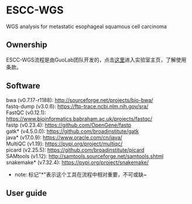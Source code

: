 # ESCC-WGS
WGS analysis for metastatic esophageal squamous cell carcinoma
## Ownership
ESCC-WGS流程是由GuoLab团队开发的，点击[这里](https://guolab.wchscu.cn/)进入实验室主页，了解使用条款。
## 



## Software
bwa (v0.7.17-r1188): http://sourceforge.net/projects/bio-bwa/  
fastq-dump (v3.0.6): https://ftp-trace.ncbi.nlm.nih.gov/sra/  
FastQC (v0.12.1): https://www.bioinformatics.babraham.ac.uk/projects/fastqc/  
fastp (v0.23.4): https://github.com/OpenGene/fastp  
gatk* (v4.5.0.0): https://github.com/broadinstitute/gatk  
java* (v17.0.9): https://www.oracle.com/cn/java/  
MultiQC (v1.19): https://pypi.org/project/multiqc/  
picard (v2.25.5): https://github.com/broadinstitute/picard  
SAMtools (v1.12): http://samtools.sourceforge.net/samtools.shtml  
snakemake* (v7.32.4): https://pypi.org/project/snakemake/  
- note: 标记"*"表示这个工具在流程中相对重要，不可或缺~

## User guide
### 

### 


